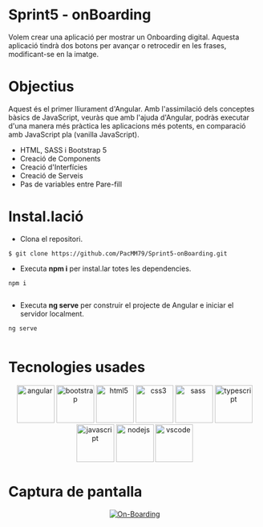 # Sprint5 - onBoarding

Volem crear una aplicació per mostrar un Onboarding digital. Aquesta aplicació tindrà dos botons per avançar o retrocedir en les frases, modificant-se en la imatge.

# Objectius

Aquest és el primer lliurament d'Angular. Amb l'assimilació dels conceptes bàsics de JavaScript, veuràs que amb l'ajuda d'Angular, podràs executar d'una manera més pràctica les aplicacions més potents, en comparació amb JavaScript pla (vanilla JavaScript).

- HTML, SASS i Bootstrap 5
- Creació de Components
- Creació d'Interfícies
- Creació de Serveis
- Pas de variables entre Pare-fill


# Instal.lació

- Clona el repositori.
```
$ git clone https://github.com/PacMM79/Sprint5-onBoarding.git

```

- Executa **npm i** per instal.lar totes les dependencies.
```
npm i
  
````

- Executa **ng serve** per construir el projecte de Angular e iniciar el servidor localment.
```
ng serve
  
````

# Tecnologies usades

<p align="center">
<img src="https://raw.githubusercontent.com/devicons/devicon/master/icons/angular/angular-original-wordmark.svg" alt="angular" width="75" height="75"/>
<img src="https://raw.githubusercontent.com/devicons/devicon/master/icons/bootstrap/bootstrap-plain-wordmark.svg" alt="bootstrap" width="75" height="75"/>
<img src="https://raw.githubusercontent.com/devicons/devicon/master/icons/html5/html5-original-wordmark.svg" alt="html5" width="75" height="75"/>
<img src="https://raw.githubusercontent.com/devicons/devicon/master/icons/css3/css3-original-wordmark.svg" alt="css3" width="75" height="75"/>
<img src="https://raw.githubusercontent.com/devicons/devicon/master/icons/sass/sass-original.svg" alt="sass" width="75" height="75"/>
<img src="https://raw.githubusercontent.com/devicons/devicon/master/icons/typescript/typescript-original.svg" alt="typescript" width="75" height="75"/>
<img src="https://raw.githubusercontent.com/devicons/devicon/master/icons/javascript/javascript-original.svg" alt="javascript" width="75" height="75"/>
<img src="https://raw.githubusercontent.com/devicons/devicon/master/icons/nodejs/nodejs-original-wordmark.svg" alt="nodejs" width="75" height="75"/>
<img src="https://www.vectorlogo.zone/logos/visualstudio_code/visualstudio_code-icon.svg" alt="vscode" width="75" height="75"/>
</p>

# Captura de pantalla

<p align="center">
<a href="https://ibb.co/mB0qvT9"><img src="https://i.ibb.co/26St8hv/On-Boarding.png" alt="On-Boarding" border="0"></a>
</p>

